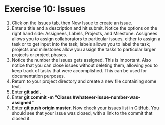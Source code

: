 Exercise 10: Issues
===================

1. Click on the Issues tab, then New Issue to create an issue.
2. Enter a title and a description and hit submit. Notice the options on
   the right hand side: Assignees, Labels, Projects, and Milestone.
   Assignees allows you to assign collaborators to particular issues,
   either to assign a task or to get input into the task; labels allows
   you to label the task; projects and milestones allow you assign the
   tasks to particular larger projects or project phases.
3. Notice the number the issues gets assigned. This is important. Also
   notice that you can close issues without deleting them, allowing you
   to keep track of tasks that were accomplished. This can be used for
   documentation purposes.
4. Return to your project directory and create a new file containing
   some text. 
5. Enter **git add .**
6. Enter **git commit -m "Closes #whatever-issue-number-was-assigned"**
7. Enter **git push origin master**. Now check your issues list in
   GitHub. You should see that your issue was closed, with a link to the
   commit that closed it.
   
